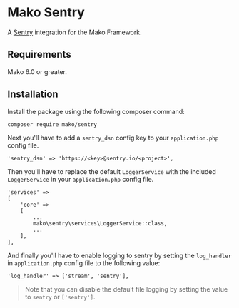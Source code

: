 # Mako Sentry

A [Sentry](https://sentry.io/welcome/) integration for the Mako Framework.

## Requirements

Mako 6.0 or greater.

## Installation

Install the package using the following composer command:

```
composer require mako/sentry
```

Next you'll have to add a `sentry_dsn` config key to your `application.php` config file.

```
'sentry_dsn' => 'https://<key>@sentry.io/<project>',
```

Then you'll have to replace the default `LoggerService` with the included `LoggerService` in your `application.php` config file.

```
'services' =>
[
	'core' =>
	[
        ...
		mako\sentry\services\LoggerService::class,
		...
	],
],
```

And finally you'll have to enable logging to sentry by setting the `log_handler` in `application.php` config file to the following value:

```
'log_handler' => ['stream', 'sentry'],
```

> Note that you can disable the default file logging by setting the value to `sentry` or `['sentry']`.